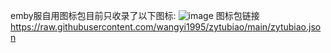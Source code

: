 emby服自用图标包目前只收录了以下图标:
![image](https://s2.loli.net/2024/09/18/HKB6CsNwIeUyGZu.jpg)
图标包链接
https://raw.githubusercontent.com/wangyi1995/zytubiao/main/zytubiao.json
